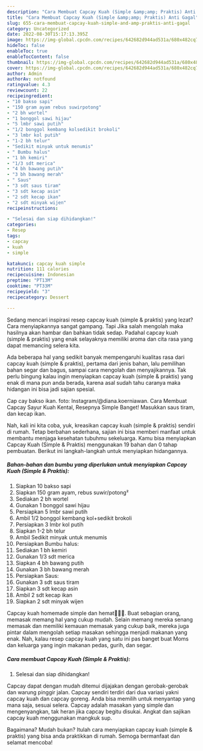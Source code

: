 ```yaml
---
description: "Cara Membuat Capcay Kuah (Simple &amp;amp; Praktis) Anti Gagal"
title: "Cara Membuat Capcay Kuah (Simple &amp;amp; Praktis) Anti Gagal"
slug: 655-cara-membuat-capcay-kuah-simple-and-amp-praktis-anti-gagal
category: Uncategorized
date: 2022-08-30T15:17:13.395Z
image: https://img-global.cpcdn.com/recipes/642682d944ad531a/680x482cq70/capcay-kuah-simple-praktis-foto-resep-utama.jpg
hideToc: false
enableToc: true
enableTocContent: false
thumbnail: https://img-global.cpcdn.com/recipes/642682d944ad531a/680x482cq70/capcay-kuah-simple-praktis-foto-resep-utama.jpg
cover: https://img-global.cpcdn.com/recipes/642682d944ad531a/680x482cq70/capcay-kuah-simple-praktis-foto-resep-utama.jpg
author: Admin
authorAv: notfound
ratingvalue: 4.3
reviewcount: 22
recipeingredient:
- "10 bakso sapi"
- "150 gram ayam rebus suwirpotong"
- "2 bh wortel"
- "1 bonggol sawi hijau"
- "5 lmbr sawi putih"
- "1/2 bonggol kembang kolsedikit brokoli"
- "3 lmbr kol putih"
- "1-2 bh telur"
- "Sedikit minyak untuk menumis"
- " Bumbu halus"
- "1 bh kemiri"
- "1/3 sdt merica"
- "4 bh bawang putih"
- "3 bh bawang merah"
- " Saus"
- "3 sdt saus tiram"
- "3 sdt kecap asin"
- "2 sdt kecap ikan"
- "2 sdt minyak wijen"
recipeinstructions:

- "Selesai dan siap dihidangkan!"
categories:
- Resep
tags:
- capcay
- kuah
- simple

katakunci: capcay kuah simple 
nutrition: 111 calories
recipecuisine: Indonesian
preptime: "PT13M"
cooktime: "PT33M"
recipeyield: "3"
recipecategory: Dessert

---
```



Sedang mencari inspirasi resep capcay kuah (simple &amp; praktis) yang lezat? Cara menyiapkannya sangat gampang. Tapi Jika salah mengolah maka hasilnya akan hambar dan bahkan tidak sedap. Padahal capcay kuah (simple &amp; praktis) yang enak selayaknya memiliki aroma dan cita rasa yang dapat memancing selera kita.


Ada beberapa hal yang sedikit banyak mempengaruhi kualitas rasa dari capcay kuah (simple &amp; praktis), pertama dari jenis bahan, lalu pemilihan bahan segar dan bagus, sampai cara mengolah dan menyajikannya. Tak perlu bingung kalau ingin menyiapkan capcay kuah (simple &amp; praktis) yang enak di mana pun anda berada, karena asal sudah tahu caranya maka hidangan ini bisa jadi sajian spesial.

Cap cay bakso ikan. foto: Instagram/@diana.koerniawan. Cara Membuat Capcay Sayur Kuah Kental, Resepnya Simple Banget! Masukkan saus tiram, dan kecap ikan.


Nah, kali ini kita coba, yuk, kreasikan capcay kuah (simple &amp; praktis) sendiri di rumah. Tetap berbahan sederhana, sajian ini bisa memberi manfaat untuk membantu menjaga kesehatan tubuhmu sekeluarga. Kamu bisa menyiapkan Capcay Kuah (Simple &amp; Praktis) menggunakan 19 bahan dan 0 tahap pembuatan. Berikut ini langkah-langkah untuk menyiapkan hidangannya.

<!--inarticleads1-->

##### Bahan-bahan dan bumbu yang diperlukan untuk menyiapkan Capcay Kuah (Simple &amp; Praktis):

1. Siapkan 10 bakso sapi
1. Siapkan 150 gram ayam, rebus suwir/potong²
1. Sediakan 2 bh wortel
1. Gunakan 1 bonggol sawi hijau
1. Persiapkan 5 lmbr sawi putih
1. Ambil 1/2 bonggol kembang kol+sedikit brokoli
1. Persiapkan 3 lmbr kol putih
1. Siapkan 1-2 bh telur
1. Ambil Sedikit minyak untuk menumis
1. Persiapkan  Bumbu halus:
1. Sediakan 1 bh kemiri
1. Gunakan 1/3 sdt merica
1. Siapkan 4 bh bawang putih
1. Gunakan 3 bh bawang merah
1. Persiapkan  Saus:
1. Gunakan 3 sdt saus tiram
1. Siapkan 3 sdt kecap asin
1. Ambil 2 sdt kecap ikan
1. Siapkan 2 sdt minyak wijen


Capcay kuah homemade simple dan hemat👩‍🍳😂. Buat sebagian orang, memasak memang hal yang cukup mudah. Selain memang mereka senang memasak dan memiliki kemauan memasak yang cukup baik, mereka juga pintar dalam mengolah setiap masakan sehingga menjadi makanan yang enak. Nah, kalau resep capcay kuah yang satu ini pas banget buat Moms dan keluarga yang ingin makanan pedas, gurih, dan segar. 

<!--inarticleads2-->

##### Cara membuat Capcay Kuah (Simple &amp; Praktis):


1. Selesai dan siap dihidangkan!

Capcay dapat dengan mudah ditemui dijajakan dengan gerobak-gerobak dan warung pinggir jalan. Capcay sendiri terdiri dari dua variasi yakni capcay kuah dan capcay goreng. Anda bisa memilih untuk menyantap yang mana saja, sesuai selera. Capcay adalah masakan yang simple dan mengenyangkan, tak heran jika capcay begitu disukai. Angkat dan sajikan capcay kuah menggunakan mangkuk sup. 

Bagaimana? Mudah bukan? Itulah cara menyiapkan capcay kuah (simple &amp; praktis) yang bisa anda praktikkan di rumah. Semoga bermanfaat dan selamat mencoba!
